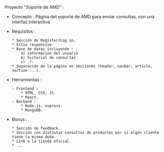 Proyecto "Soporte de AMD" :


  - Concepto : Página del soporte de AMD para enviar consultas, con una interfaz interactiva.


  - Requisitos :
		
		* Sección de Register/Log in.
		* Sitio responsive.
		* Base de datos incluyendo : 
			a) información del usuario 
			b) historial de consultas 
			c) _?.
		* Separación de la página en secciones (header, navbar, article, section ...).
	
	
  - Herramientas :
	
		- Frontend :
			* HTML, CSS, JS.
			* React.
		- Backend : 
			* Node.js, express.
			* MongoDB.


  - Bonus :
	
		* Sección de feedback.
		* Sección con distintas consultas de productos por si algún cliente tiene la misma duda.
		* Link a la tienda oficial.
		* ...
